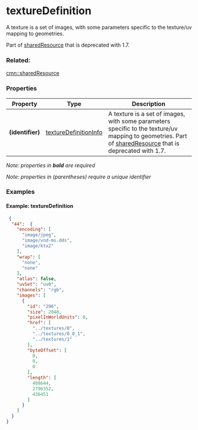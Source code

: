 # textureDefinition

A texture is a set of images, with some parameters specific to the texture/uv mapping to geometries.

Part of [sharedResource](sharedResource.cmn.md) that is deprecated with 1.7.

### Related:

[cmn::sharedResource](sharedResource.cmn.md)
### Properties

| Property | Type | Description |
| --- | --- | --- |
| **(identifier)** | [textureDefinitionInfo](textureDefinitionInfo.cmn.md) | A texture is a set of images, with some parameters specific to the texture/uv mapping to geometries.  Part of [sharedResource](sharedResource.cmn.md) that is deprecated with 1.7. |

*Note: properties in **bold** are required*

*Note: properties in (parentheses) require a unique identifier*

### Examples

#### Example: textureDefinition

```json
 {
  "44":  {
    "encoding": [
      "image/jpeg",
      "image/vnd-ms.dds",
      "image/ktx2"
    ],
    "wrap": [
      "none",
      "none"
    ],
    "atlas": false,
    "uvSet": "uv0",
    "channels": "rgb",
    "images": [
      {
        "id": "296",
        "size": 2048,
        "pixelInWorldUnits": 0,
        "href": [
          "../textures/0",
          "../textures/0_0_1",
          "../textures/1"
        ],
        "byteOffset": [
          0,
          0,
          0
        ],
        "length": [
          408644,
          2796352,
          436451
        ]
      }
    ]
  }
}
```

